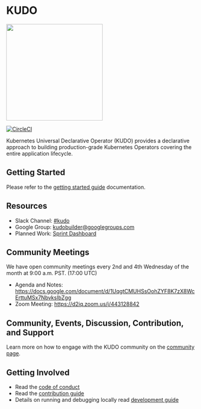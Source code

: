 # KUDO

<img src="https://kudo.dev/images/kudo_horizontal_color@2x.png" srcset="https://kudo.dev/images/kudo_horizontal_color@2x.png 2x" width="256">

[![CircleCI](https://circleci.com/gh/kudobuilder/kudo.svg?style=svg)](https://circleci.com/gh/kudobuilder/kudo)

Kubernetes Universal Declarative Operator (KUDO) provides a declarative approach to building production-grade Kubernetes Operators covering the entire application lifecycle.

## Getting Started

Please refer to the [getting started guide](https://kudo.dev/docs/) documentation.

## Resources

* Slack Channel: [#kudo](https://kubernetes.slack.com/archives/CG3HTFCMV)
* Google Group: [kudobuilder@googlegroups.com](https://groups.google.com/forum/#!forum/kudobuilder)
* Planned Work: [Sprint Dashboard](https://github.com/orgs/kudobuilder/projects/1)

## Community Meetings

We have open community meetings every 2nd and 4th Wednesday of the month at 9:00 a.m. PST. (17:00 UTC)

* Agenda and Notes: https://docs.google.com/document/d/1UqgtCMUHSsOohZYF8K7zX8WcErttuMSx7NbvksIbZgg
* Zoom Meeting: https://d2iq.zoom.us/j/443128842


## Community, Events, Discussion, Contribution, and Support

Learn more on how to engage with the KUDO community on the [community page](https://kudo.dev/community/).

## Getting Involved

* Read the [code of conduct](code-of-conduct.md)
* Read the [contribution guide](CONTRIBUTING.md)
* Details on running and debugging locally read [development guide](development.md)